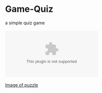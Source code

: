 # Game-Quiz
a simple quiz game
<br><br>
![Download the Game](https://github.com/xation222/Game-Quiz/raw/main/puzzle-game.zip)
<br><br>
[Image of puzzle](puzzle.png)
